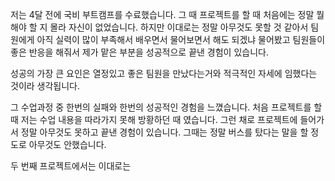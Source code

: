 저는 4달 전에 국비 부트캠프를 수료했습니다. 그 때 프로젝트를 할 때 처음에는 정말 뭘 해야 할 지 몰라 자신이 없었습니다. 하지만 이대로는 정말 아무것도 못할 것 같아서 팀원에게 아직 실력이 많이 부족해서 배우면서 물어보면서 해도 되겠냐 물어봤고 팀원들이 좋은 반응을 해줘서 제가 맡은 부분을 성공적으로 끝낸 경험이 있습니다. 

성공의 가장 큰 요인은 열정있고 좋은 팀원을 만났다는거와 적극적인 자세에 임했다는 것이라 생각됩니다.


그 수업과정 중 한번의 실패와 한번의 성공적인 경험을 느꼈습니다. 
처음 프로젝트를 할 때 저는 수업 내용을 따라가지 못해 방황하던 때 였습니다. 그런 채로 프로젝트에 들어가서 정말 아무것도 못하고 끝낸 경험이 있습니다. 그때는 정말 버스를 탔다는 말을 할 정도로 아무것도 안했습니다. 

두 번째 프로젝트에서는 이대로는 